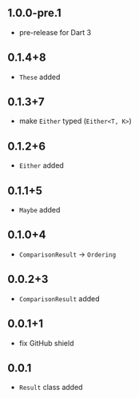 ## 1.0.0-pre.1

- pre-release for Dart 3

## 0.1.4+8

- `These` added

## 0.1.3+7

- make `Either` typed (`Either<T, K>`)

## 0.1.2+6

- `Either` added

## 0.1.1+5

- `Maybe` added

## 0.1.0+4

- `ComparisonResult` -> `Ordering`

## 0.0.2+3

- `ComparisonResult` added

## 0.0.1+1

- fix GitHub shield

## 0.0.1

- `Result` class added
